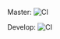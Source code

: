 
Master:
![CI](https://github.com/maymonyu/First-Engine/workflows/CI/badge.svg?branch=master&event=push)

Develop:
![CI](https://github.com/maymonyu/First-Engine/workflows/CI/badge.svg?branch=develop&event=push)